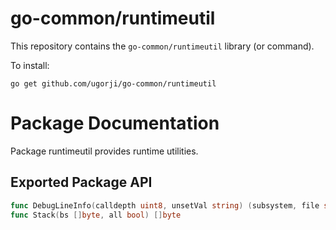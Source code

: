 # go-common/runtimeutil

This repository contains the `go-common/runtimeutil` library (or command).

To install:

```
go get github.com/ugorji/go-common/runtimeutil
```

# Package Documentation


Package runtimeutil provides runtime utilities.

## Exported Package API

```go
func DebugLineInfo(calldepth uint8, unsetVal string) (subsystem, file string, line int, func0 string)
func Stack(bs []byte, all bool) []byte
```
